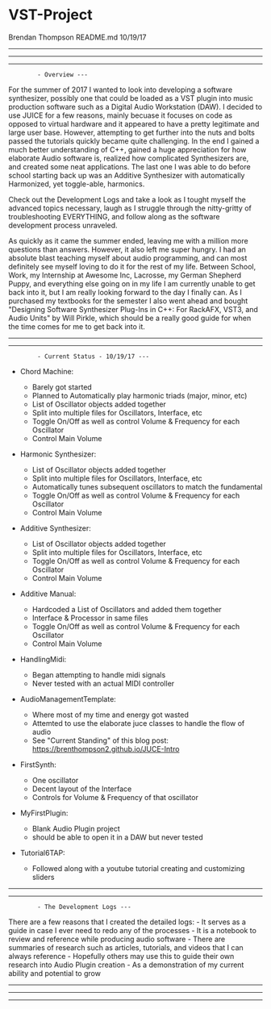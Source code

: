 # VST-Project

Brendan Thompson
README.md
10/19/17

------------------------------------------------------------------------------
------------------------------------------------------------------------------
------------------------------------------------------------------------------

			- Overview ---
			
For the summer of 2017 I wanted to look into developing a software synthesizer, possibly one that could be loaded as a VST plugin into music production software such as a Digital Audio Workstation (DAW). I decided to use JUICE for a few reasons, mainly becuase it focuses on code as opposed to virtual hardware and it appeared to have a pretty legitimate and large user base. However, attempting to get further into the nuts and bolts passed the tutorials quickly became quite challenging. In the end I gained a much better understanding of C++, gained a huge appreciation for how elaborate Audio software is, realized how complicated Synthesizers are, and created some neat applications. The last one I was able to do before school starting back up was an Additive Synthesizer with automatically Harmonized, yet toggle-able, harmonics.

Check out the Development Logs and take a look as I tought myself the advanced topics necessary, 
laugh as I struggle through the nitty-gritty of troubleshooting EVERYTHING, 
and follow along as the software development process unraveled. 

As quickly as it came the summer ended, leaving me with a million more questions than answers. However, it also left me super hungry. I had an absolute blast teaching myself about audio programming, and can most definitely see myself loving to do it for the rest of my life. Between School, Work, my Internship at Awesome Inc, Lacrosse, my German Shepherd Puppy, and everything else going on in my life I am currently unable to get back into it, but I am really looking forward to the day I finally can. As I purchased my textbooks for the semester I also went ahead and bought "Designing Software Synthesizer Plug-Ins in C++: For RackAFX, VST3, and Audio Units" by Will Pirkle, which should be a really good guide for when the time comes for me to get back into it.


------------------------------------------------------------------------------
------------------------------------------------------------------------------

			- Current Status - 10/19/17 ---
			
- Chord Machine:
	- Barely got started
	- Planned to Automatically play harmonic triads (major, minor, etc)
	- List of Oscillator objects added together
	- Split into multiple files for Oscillators, Interface, etc
	- Toggle On/Off as well as control Volume & Frequency for each Oscillator
	- Control Main Volume
			
- Harmonic Synthesizer:
	- List of Oscillator objects added together
	- Split into multiple files for Oscillators, Interface, etc
	- Automatically tunes subsequent oscillators to match the fundamental
	- Toggle On/Off as well as control Volume & Frequency for each Oscillator
	- Control Main Volume
			
- Additive Synthesizer:
	- List of Oscillator objects added together
	- Split into multiple files for Oscillators, Interface, etc
	- Toggle On/Off as well as control Volume & Frequency for each Oscillator
	- Control Main Volume
			
- Additive Manual:
	- Hardcoded a List of Oscillators and added them together
	- Interface & Processor in same files
	- Toggle On/Off as well as control Volume & Frequency for each Oscillator
	- Control Main Volume

- HandlingMidi: 
	- Began attempting to handle midi signals
	- Never tested with an actual MIDI controller
	
- AudioManagementTemplate:
	- Where most of my time and energy got wasted
	- Attemted to use the elaborate juce classes to handle the flow of audio
	- See "Current Standing" of this blog post: https://brenthompson2.github.io/JUCE-Intro

- FirstSynth: 
	- One oscillator
	- Decent layout of the Interface
	- Controls for Volume & Frequency of that oscillator
	
- MyFirstPlugin: 
	- Blank Audio Plugin project
	- should be able to open it in a DAW but never tested

- Tutorial6TAP: 
	- Followed along with a youtube tutorial creating and customizing sliders
	
------------------------------------------------------------------------------
------------------------------------------------------------------------------

			- The Development Logs ---
			
There are a few reasons that I created the detailed logs:
	- It serves as a guide in case I ever need to redo any of the processes
	- It is a notebook to review and reference while producing audio software
	- There are summaries of research such as articles, tutorials, and videos that I can always reference
	- Hopefully others may use this to guide their own research into Audio Plugin creation 
	- As a demonstration of my current ability and potential to grow

------------------------------------------------------------------------------
------------------------------------------------------------------------------
------------------------------------------------------------------------------
